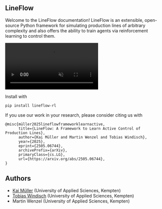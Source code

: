 ## LineFlow

Welcome to the LineFlow documentation! LineFlow is an extensible, open-source
Python framework for simulating production lines of arbitrary complexity and
also offers the ability to train agents via reinforcement learning to control them.

<video src="https://tobias-windisch.de/data/vids/lineflow_demo.mov"
       autoplay
       playsinline
       loop
       muted
       style="max-width:100%">
  Sorry, your browser can’t play this video.
</video>


Install with

```bash
pip install lineflow-rl
```

If you use our work in your research, please consider citing us with


```
@misc{müller2025lineflowframeworklearnactive,
      title={LineFlow: A Framework to Learn Active Control of Production Lines}, 
      author={Kai Müller and Martin Wenzel and Tobias Windisch},
      year={2025},
      eprint={2505.06744},
      archivePrefix={arXiv},
      primaryClass={cs.LG},
      url={https://arxiv.org/abs/2505.06744}, 
}
```

## Authors

- [Kai Müller](https://www.hs-kempten.de/personen/kai-mueller) (University of Applied Sciences, Kempten)
- [Tobias Windisch](https://www.tobias-windisch.de) (University of Applied Sciences, Kempten)
- Martin Wenzel (University of Applied Sciences, Kempten)
